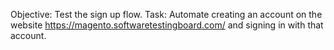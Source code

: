 Objective: Test the sign up flow.
Task: Automate creating an account on the website https://magento.softwaretestingboard.com/ and signing in with that account.
